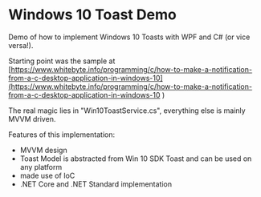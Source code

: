 # Windows 10 Toast Demo
Demo of how to implement Windows 10 Toasts with WPF and C# (or vice versa!).

Starting point was the sample at  [https://www.whitebyte.info/programming/c/how-to-make-a-notification-from-a-c-desktop-application-in-windows-10](https://www.whitebyte.info/programming/c/how-to-make-a-notification-from-a-c-desktop-application-in-windows-10 ) 

The real magic lies in "Win10ToastService.cs", everything else is mainly MVVM driven.

Features of this implementation:
- MVVM design
- Toast Model is abstracted from Win 10 SDK Toast and can be used on any platform
- made use of IoC
- .NET Core and .NET Standard implementation